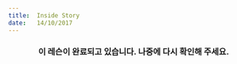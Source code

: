 ```yaml
---
title:  Inside Story
date:   14/10/2017
---
```


### <center>이 레슨이 완료되고 있습니다. 나중에 다시 확인해 주세요.</center>